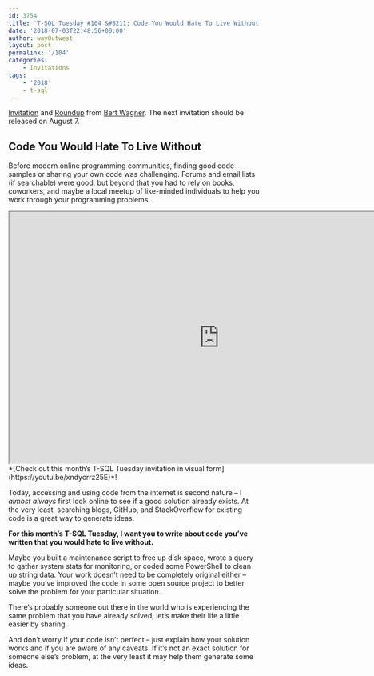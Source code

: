 ```yaml
---
id: 3754
title: 'T-SQL Tuesday #104 &#8211; Code You Would Hate To Live Without'
date: '2018-07-03T22:48:56+00:00'
author: way0utwest
layout: post
permalink: '/104'
categories:
    - Invitations
tags:
    - '2018'
    - t-sql
---
```


[Invitation](https://bertwagner.com/2018/07/03/code-youd-hate-to-live-without-t-sql-tuesday-104-invitation/) and [Roundup](https://bertwagner.com/2018/07/17/t-sql-tuesday-104-roundup/) from [Bert Wagner](https://bertwagner.com/)<span class="byline"><span class="author vcard">.</span></span> The next invitation should be released on August 7.

## Code You Would Hate To Live Without

Before modern online programming communities, finding good code samples or sharing your own code was challenging. Forums and email lists (if searchable) were good, but beyond that you had to rely on books, coworkers, and maybe a local meetup of like-minded individuals to help you work through your programming problems.

<div class="jetpack-video-wrapper"><iframe allowfullscreen="allowfullscreen" class="youtube-player" data-mce-fragment="1" height="503" loading="lazy" src="https://www.youtube.com/embed/D04uazu547A?version=3&rel=1&fs=1&autohide=2&showsearch=0&showinfo=1&iv_load_policy=1&wmode=transparent" width="840"></iframe></div>*[Check out this month’s T-SQL Tuesday invitation in visual form](https://youtu.be/xndycrrz25E)*!

Today, accessing and using code from the internet is second nature – I *almost always* first look online to see if a good solution already exists. At the very least, searching blogs, GitHub, and StackOverflow for existing code is a great way to generate ideas.

**For this month’s T-SQL Tuesday, I want you to write about code you’ve written that you would hate to live without.**

Maybe you built a maintenance script to free up disk space, wrote a query to gather system stats for monitoring, or coded some PowerShell to clean up string data. Your work doesn’t need to be completely original either – maybe you’ve improved the code in some open source project to better solve the problem for your particular situation.

There’s probably someone out there in the world who is experiencing the same problem that you have already solved; let’s make their life a little easier by sharing.

And don’t worry if your code isn’t perfect – just explain how your solution works and if you are aware of any caveats. If it’s not an exact solution for someone else’s problem, at the very least it may help them generate some ideas.